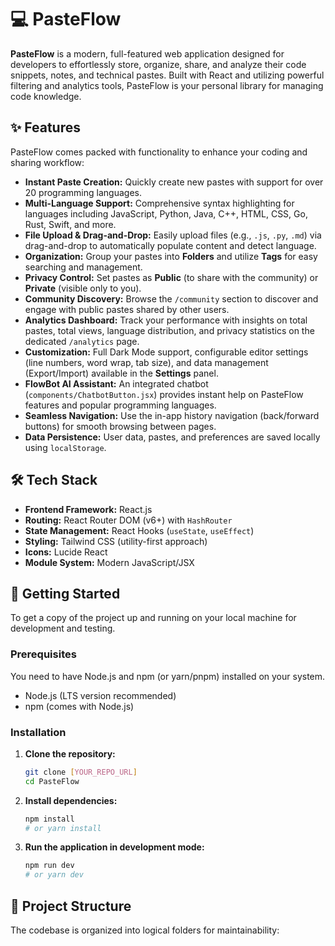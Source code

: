 # 💻 PasteFlow

**PasteFlow** is a modern, full-featured web application designed for developers to effortlessly store, organize, share, and analyze their code snippets, notes, and technical pastes. Built with React and utilizing powerful filtering and analytics tools, PasteFlow is your personal library for managing code knowledge.

## ✨ Features

PasteFlow comes packed with functionality to enhance your coding and sharing workflow:

* **Instant Paste Creation:** Quickly create new pastes with support for over 20 programming languages.
* **Multi-Language Support:** Comprehensive syntax highlighting for languages including JavaScript, Python, Java, C++, HTML, CSS, Go, Rust, Swift, and more.
* **File Upload & Drag-and-Drop:** Easily upload files (e.g., `.js`, `.py`, `.md`) via drag-and-drop to automatically populate content and detect language.
* **Organization:** Group your pastes into **Folders** and utilize **Tags** for easy searching and management.
* **Privacy Control:** Set pastes as **Public** (to share with the community) or **Private** (visible only to you).
* **Community Discovery:** Browse the `/community` section to discover and engage with public pastes shared by other users.
* **Analytics Dashboard:** Track your performance with insights on total pastes, total views, language distribution, and privacy statistics on the dedicated `/analytics` page.
* **Customization:** Full Dark Mode support, configurable editor settings (line numbers, word wrap, tab size), and data management (Export/Import) available in the **Settings** panel.
* **FlowBot AI Assistant:** An integrated chatbot (`components/ChatbotButton.jsx`) provides instant help on PasteFlow features and popular programming languages.
* **Seamless Navigation:** Use the in-app history navigation (back/forward buttons) for smooth browsing between pages.
* **Data Persistence:** User data, pastes, and preferences are saved locally using `localStorage`.

## 🛠️ Tech Stack

* **Frontend Framework:** React.js
* **Routing:** React Router DOM (v6+) with `HashRouter`
* **State Management:** React Hooks (`useState`, `useEffect`) 
* **Styling:** Tailwind CSS (utility-first approach)
* **Icons:** Lucide React
* **Module System:** Modern JavaScript/JSX

## 🚀 Getting Started

To get a copy of the project up and running on your local machine for development and testing.

### Prerequisites

You need to have Node.js and npm (or yarn/pnpm) installed on your system.

* Node.js (LTS version recommended)
* npm (comes with Node.js)

### Installation

1.  **Clone the repository:**

    ```bash
    git clone [YOUR_REPO_URL]
    cd PasteFlow
    ```

2.  **Install dependencies:**

    ```bash
    npm install
    # or yarn install
    ```

3.  **Run the application in development mode:**

    ```bash
    npm run dev
    # or yarn dev
    ```

    

## 📂 Project Structure

The codebase is organized into logical folders for maintainability:
